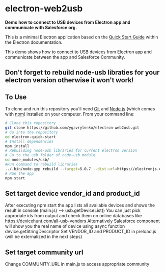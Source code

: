 # electron-web2usb

**Demo how to connect to USB devices from Electron app and communicate with Salesforce org.**

This is a minimal Electron application based on the [Quick Start Guide](https://electronjs.org/docs/tutorial/quick-start) within the Electron documentation.

This demo shows how to connect to USB devices from Electron app and communicate between the app and Salesforce Community.

## Don't forget to rebuild node-usb libraties for your electron version otherwise it won't work!

## To Use

To clone and run this repository you'll need [Git](https://git-scm.com) and [Node.js](https://nodejs.org/en/download/) (which comes with [npm](http://npmjs.com)) installed on your computer. From your command line:

```bash
# Clone this repository
git clone https://github.com/ygavrylenko/electron-web2usb.git
# Go into the repository
cd electron-quick-start
# Install dependencies
npm install
# Rebuilding node-usb libraries for current electron version
# Go to the usb folder of node-usb module
cd node_modules/usb/
#Run command to rebuild libraries
../.bin/node-gyp rebuild --target=5.0.7 --dist-url=https://electronjs.org/headers;
# Run the app
npm start
```
## Set target device vendor_id and product_id
After executing npm start the app lists all available devices and shows the result in console (main.js) --> usb.getDeviceList()
You can just pick approriate ids from output and check them on online databases like https://devicehunt.com/all-usb-vendors
Alternatively Salesforce component will show you the real name of device using async function device.getStringDescriptor
Set VENDOR_ID and PRODUCT_ID in preload.js (will be externalized in the next steps)

## Set target community url
Change COMMUNITY_URL in main.js to access appropriate community
